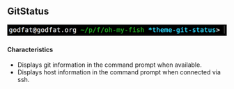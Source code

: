 ## GitStatus

![GitStatus](https://github.com/godfat/fish_prompt-gitstatus/raw/master/gitstatus.png)

#### Characteristics

* Displays git information in the command prompt when available.
* Displays host information in the command prompt when connected via ssh.
